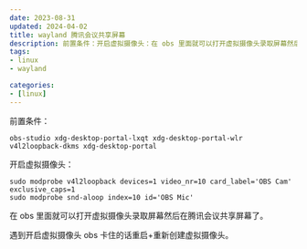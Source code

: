 ```yaml
---
date: 2023-08-31
updated: 2024-04-02
title: wayland 腾讯会议共享屏幕
description: 前置条件：开启虚拟摄像头：在 obs 里面就可以打开虚拟摄像头录取屏幕然后在腾讯会议共享屏幕了。遇到开启虚拟摄像头 obs 卡住的话重启+重新创建虚拟摄像头。
tags:
- linux
- wayland

categories:
- [linux]
---
```


前置条件：

```
obs-studio xdg-desktop-portal-lxqt xdg-desktop-portal-wlr v4l2loopback-dkms xdg-desktop-portal
```

开启虚拟摄像头：

```
sudo modprobe v4l2loopback devices=1 video_nr=10 card_label='OBS Cam' exclusive_caps=1
sudo modprobe snd-aloop index=10 id='OBS Mic'
```

在 obs 里面就可以打开虚拟摄像头录取屏幕然后在腾讯会议共享屏幕了。

遇到开启虚拟摄像头 obs 卡住的话重启+重新创建虚拟摄像头。
